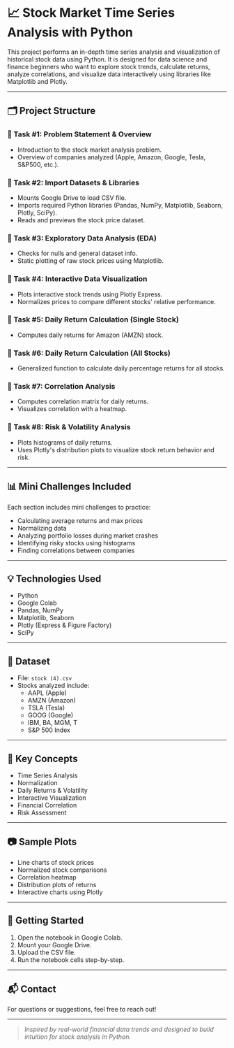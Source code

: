 # 📈 Stock Market Time Series Analysis with Python

This project performs an in-depth time series analysis and visualization of historical stock data using Python. It is designed for data science and finance beginners who want to explore stock trends, calculate returns, analyze correlations, and visualize data interactively using libraries like Matplotlib and Plotly.

---

## 🗂️ Project Structure

### 🔹 Task #1: Problem Statement & Overview
- Introduction to the stock market analysis problem.
- Overview of companies analyzed (Apple, Amazon, Google, Tesla, S&P500, etc.).

### 🔹 Task #2: Import Datasets & Libraries
- Mounts Google Drive to load CSV file.
- Imports required Python libraries (Pandas, NumPy, Matplotlib, Seaborn, Plotly, SciPy).
- Reads and previews the stock price dataset.

### 🔹 Task #3: Exploratory Data Analysis (EDA)
- Checks for nulls and general dataset info.
- Static plotting of raw stock prices using Matplotlib.

### 🔹 Task #4: Interactive Data Visualization
- Plots interactive stock trends using Plotly Express.
- Normalizes prices to compare different stocks' relative performance.

### 🔹 Task #5: Daily Return Calculation (Single Stock)
- Computes daily returns for Amazon (AMZN) stock.

### 🔹 Task #6: Daily Return Calculation (All Stocks)
- Generalized function to calculate daily percentage returns for all stocks.

### 🔹 Task #7: Correlation Analysis
- Computes correlation matrix for daily returns.
- Visualizes correlation with a heatmap.

### 🔹 Task #8: Risk & Volatility Analysis
- Plots histograms of daily returns.
- Uses Plotly's distribution plots to visualize stock return behavior and risk.

---

## 📊 Mini Challenges Included

Each section includes mini challenges to practice:
- Calculating average returns and max prices
- Normalizing data
- Analyzing portfolio losses during market crashes
- Identifying risky stocks using histograms
- Finding correlations between companies

---

## 💡 Technologies Used

- Python
- Google Colab
- Pandas, NumPy
- Matplotlib, Seaborn
- Plotly (Express & Figure Factory)
- SciPy

---

## 📁 Dataset

- File: `stock (4).csv`
- Stocks analyzed include:
  - AAPL (Apple)
  - AMZN (Amazon)
  - TSLA (Tesla)
  - GOOG (Google)
  - IBM, BA, MGM, T
  - S&P 500 Index

---

## 📌 Key Concepts

- Time Series Analysis
- Normalization
- Daily Returns & Volatility
- Interactive Visualization
- Financial Correlation
- Risk Assessment

---

## 📷 Sample Plots

- Line charts of stock prices
- Normalized stock comparisons
- Correlation heatmap
- Distribution plots of returns
- Interactive charts using Plotly

---

## 🚀 Getting Started

1. Open the notebook in Google Colab.
2. Mount your Google Drive.
3. Upload the CSV file.
4. Run the notebook cells step-by-step.

---

## 📬 Contact

For questions or suggestions, feel free to reach out!

---

> *Inspired by real-world financial data trends and designed to build intuition for stock analysis in Python.*


